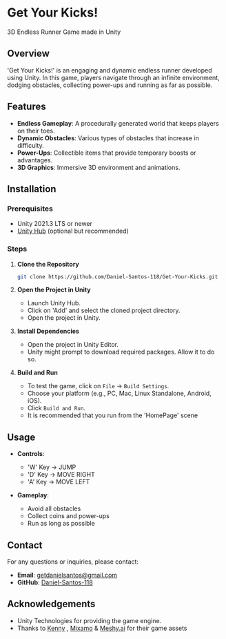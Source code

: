 # Get Your Kicks!
 3D Endless Runner Game made in Unity
 
## Overview

'Get Your Kicks!' is an engaging and dynamic endless runner developed using Unity. In this game, players navigate through an infinite environment, dodging obstacles, collecting power-ups and running as far as possible.

## Features

- **Endless Gameplay**: A procedurally generated world that keeps players on their toes.
- **Dynamic Obstacles**: Various types of obstacles that increase in difficulty.
- **Power-Ups**: Collectible items that provide temporary boosts or advantages.
- **3D Graphics**: Immersive 3D environment and animations.

## Installation

### Prerequisites

- Unity 2021.3 LTS or newer
- [Unity Hub](https://unity.com/download) (optional but recommended)

### Steps

1. **Clone the Repository**
    ```bash
    git clone https://github.com/Daniel-Santos-118/Get-Your-Kicks.git
    ```

2. **Open the Project in Unity**
    - Launch Unity Hub.
    - Click on 'Add' and select the cloned project directory.
    - Open the project in Unity.

3. **Install Dependencies**
    - Open the project in Unity Editor.
    - Unity might prompt to download required packages. Allow it to do so.

4. **Build and Run**
    - To test the game, click on `File` -> `Build Settings`.
    - Choose your platform (e.g., PC, Mac, Linux Standalone, Android, iOS).
    - Click `Build and Run`.
    - It is recommended that you run from the 'HomePage' scene

## Usage

- **Controls**:
    - 'W' Key -> JUMP
    - 'D' Key -> MOVE RIGHT
    - 'A' Key -> MOVE LEFT

- **Gameplay**:
    - Avoid all obstacles
    - Collect coins and power-ups
    - Run as long as possible

## Contact

For any questions or inquiries, please contact:

- **Email**: getdanielsantos@gmail.com
- **GitHub**: [Daniel-Santos-118](https://github.com/Daniel-Santos-118)

## Acknowledgements

- Unity Technologies for providing the game engine.
- Thanks to [Kenny](https://kenney.nl/assets) , [Mixamo](https://www.mixamo.com/#/) & [Meshy.ai](https://www.meshy.ai/) for their game assets



